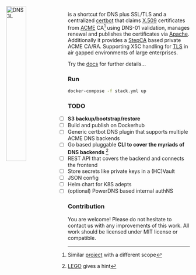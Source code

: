 <img align="left" width="33%" src="https://github.com/iaean/dns3l/blob/master/dns3l.svg?raw=true" alt="DNS3L"/>

is a shortcut for DNS plus SSL/TLS and a centralized [certbot][0] that claims [X.509][1] certificates from [ACME][2] CA[^1] using DNS-01 validation, manages renewal and publishes the certificates via [Apache][3]. Additionally it provides a [StepCA][4] based private ACME CA/RA. Supporting X5C handling for [TLS][5] in air gapped environments of large enterprises.

Try the [docs](docs/) for further details...

[0]: https://certbot.eff.org/
[1]: https://wikipedia.org/wiki/X.509
[2]: https://datatracker.ietf.org/doc/html/rfc8555
[3]: https://httpd.apache.org/
[4]: https://smallstep.com/docs/step-ca
[5]: https://wikipedia.org/wiki/Transport_Layer_Security

### Run

```bash
docker-compose -f stack.yml up
```

### TODO

- [ ] **S3 backup/bootstrap/restore**
- [ ] Build and publish on Dockerhub
- [ ] Generic certbot DNS plugin that supports multiple ACME DNS backends
- [ ] Go based pluggable **CLI to cover the myriads of DNS backends** [^2]
- [ ] REST API that covers the backend and connects the frontend
- [ ] Store secrets like private keys in a (HC)Vault
- [ ] JSON config
- [ ] Helm chart for K8S adepts
- [ ] (optional) PowerDNS based internal authNS

### Contribution

You are welcome! Please do not hesitate to contact us with any improvements of this work. All work should be licensed under MIT license or compatible.

[^1]: Similar [project][100] with a different scope
[^2]: [LEGO][101] gives a hint

[100]: https://github.com/grindsa/acme2certifier
[101]: https://github.com/go-acme/lego
